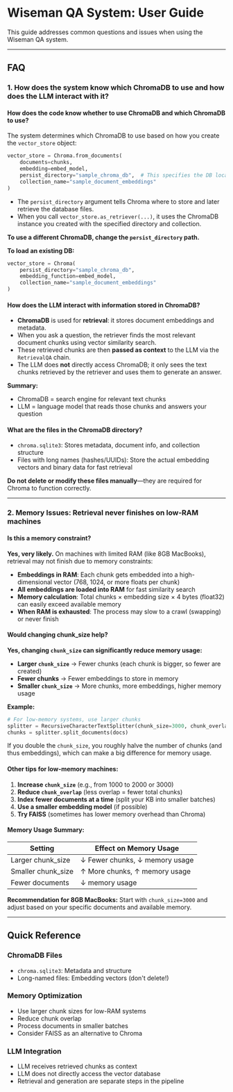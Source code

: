 # Wiseman QA System: User Guide

This guide addresses common questions and issues when using the Wiseman QA system.

---

## FAQ

### 1. How does the system know which ChromaDB to use and how does the LLM interact with it?

#### How does the code know whether to use ChromaDB and which ChromaDB to use?

The system determines which ChromaDB to use based on how you create the `vector_store` object:

```python
vector_store = Chroma.from_documents(
    documents=chunks,
    embedding=embed_model,
    persist_directory="sample_chroma_db",  # This specifies the DB location
    collection_name="sample_document_embeddings"
)
```

- The `persist_directory` argument tells Chroma where to store and later retrieve the database files.
- When you call `vector_store.as_retriever(...)`, it uses the ChromaDB instance you created with the specified directory and collection.

**To use a different ChromaDB, change the `persist_directory` path.**

**To load an existing DB:**
```python
vector_store = Chroma(
    persist_directory="sample_chroma_db",
    embedding_function=embed_model,
    collection_name="sample_document_embeddings"
)
```

#### How does the LLM interact with information stored in ChromaDB?

- **ChromaDB** is used for **retrieval**: it stores document embeddings and metadata.
- When you ask a question, the retriever finds the most relevant document chunks using vector similarity search.
- These retrieved chunks are then **passed as context** to the LLM via the `RetrievalQA` chain.
- The LLM does **not** directly access ChromaDB; it only sees the text chunks retrieved by the retriever and uses them to generate an answer.

**Summary:**
- ChromaDB = search engine for relevant text chunks
- LLM = language model that reads those chunks and answers your question

#### What are the files in the ChromaDB directory?

- `chroma.sqlite3`: Stores metadata, document info, and collection structure
- Files with long names (hashes/UUIDs): Store the actual embedding vectors and binary data for fast retrieval

**Do not delete or modify these files manually**—they are required for Chroma to function correctly.

---

### 2. Memory Issues: Retrieval never finishes on low-RAM machines

#### Is this a memory constraint?

**Yes, very likely.** On machines with limited RAM (like 8GB MacBooks), retrieval may not finish due to memory constraints:

- **Embeddings in RAM**: Each chunk gets embedded into a high-dimensional vector (768, 1024, or more floats per chunk)
- **All embeddings are loaded into RAM** for fast similarity search
- **Memory calculation**: Total chunks × embedding size × 4 bytes (float32) can easily exceed available memory
- **When RAM is exhausted**: The process may slow to a crawl (swapping) or never finish

#### Would changing chunk_size help?

**Yes, changing `chunk_size` can significantly reduce memory usage:**

- **Larger `chunk_size`** → Fewer chunks (each chunk is bigger, so fewer are created)
- **Fewer chunks** → Fewer embeddings to store in memory
- **Smaller `chunk_size`** → More chunks, more embeddings, higher memory usage

**Example:**
```python
# For low-memory systems, use larger chunks
splitter = RecursiveCharacterTextSplitter(chunk_size=3000, chunk_overlap=200)
chunks = splitter.split_documents(docs)
```

If you double the `chunk_size`, you roughly halve the number of chunks (and thus embeddings), which can make a big difference for memory usage.

#### Other tips for low-memory machines:

1. **Increase `chunk_size`** (e.g., from 1000 to 2000 or 3000)
2. **Reduce `chunk_overlap`** (less overlap = fewer total chunks)
3. **Index fewer documents at a time** (split your KB into smaller batches)
4. **Use a smaller embedding model** (if possible)
5. **Try FAISS** (sometimes has lower memory overhead than Chroma)

#### Memory Usage Summary:

| Setting | Effect on Memory Usage |
|---------|----------------------|
| Larger chunk_size | ↓ Fewer chunks, ↓ memory usage |
| Smaller chunk_size | ↑ More chunks, ↑ memory usage |
| Fewer documents | ↓ memory usage |

**Recommendation for 8GB MacBooks:** Start with `chunk_size=3000` and adjust based on your specific documents and available memory.

---

## Quick Reference

### ChromaDB Files
- `chroma.sqlite3`: Metadata and structure
- Long-named files: Embedding vectors (don't delete!)

### Memory Optimization
- Use larger chunk sizes for low-RAM systems
- Reduce chunk overlap
- Process documents in smaller batches
- Consider FAISS as an alternative to Chroma

### LLM Integration
- LLM receives retrieved chunks as context
- LLM does not directly access the vector database
- Retrieval and generation are separate steps in the pipeline 